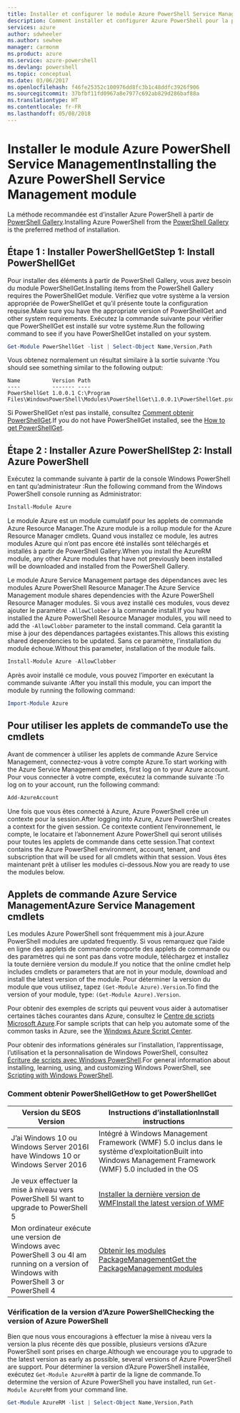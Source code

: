 ```yaml
---
title: Installer et configurer le module Azure PowerShell Service Management | Microsoft Docs
description: Comment installer et configurer Azure PowerShell pour la première utilisation.
services: azure
author: sdwheeler
ms.author: sewhee
manager: carmonm
ms.product: azure
ms.service: azure-powershell
ms.devlang: powershell
ms.topic: conceptual
ms.date: 03/06/2017
ms.openlocfilehash: f46fe25352c100976dd8fc3b1c48ddfc3926f906
ms.sourcegitcommit: 37bfbf11fd0967a8e7977c692ab829d286baf88a
ms.translationtype: HT
ms.contentlocale: fr-FR
ms.lasthandoff: 05/08/2018
---
```

# <a name="installing-the-azure-powershell-service-management-module"></a><span data-ttu-id="62d43-103">Installer le module Azure PowerShell Service Management</span><span class="sxs-lookup"><span data-stu-id="62d43-103">Installing the Azure PowerShell Service Management module</span></span>

<span data-ttu-id="62d43-104">La méthode recommandée est d’installer Azure PowerShell à partir de [PowerShell Gallery](https://www.powershellgallery.com/).</span><span class="sxs-lookup"><span data-stu-id="62d43-104">Installing Azure PowerShell from the [PowerShell Gallery](https://www.powershellgallery.com/) is the preferred method of installation.</span></span>

## <a name="step-1-install-powershellget"></a><span data-ttu-id="62d43-105">Étape 1 : Installer PowerShellGet</span><span class="sxs-lookup"><span data-stu-id="62d43-105">Step 1: Install PowerShellGet</span></span>

<span data-ttu-id="62d43-106">Pour installer des éléments à partir de PowerShell Gallery, vous avez besoin du module PowerShellGet.</span><span class="sxs-lookup"><span data-stu-id="62d43-106">Installing items from the PowerShell Gallery requires the PowerShellGet module.</span></span> <span data-ttu-id="62d43-107">Vérifiez que votre système a la version appropriée de PowerShellGet et qu’il présente toute la configuration requise.</span><span class="sxs-lookup"><span data-stu-id="62d43-107">Make sure you have the appropriate version of PowerShellGet and other system requirements.</span></span> <span data-ttu-id="62d43-108">Exécutez la commande suivante pour vérifier que PowerShellGet est installé sur votre système.</span><span class="sxs-lookup"><span data-stu-id="62d43-108">Run the following command to see if you have PowerShellGet installed on your system.</span></span>

```powershell
Get-Module PowerShellGet -list | Select-Object Name,Version,Path
```

<span data-ttu-id="62d43-109">Vous obtenez normalement un résultat similaire à la sortie suivante :</span><span class="sxs-lookup"><span data-stu-id="62d43-109">You should see something similar to the following output:</span></span>

```
Name          Version Path
----          ------- ----
PowerShellGet 1.0.0.1 C:\Program Files\WindowsPowerShell\Modules\PowerShellGet\1.0.0.1\PowerShellGet.psd1
```

<span data-ttu-id="62d43-110">Si PowerShellGet n’est pas installé, consultez [Comment obtenir PowerShellGet](#how-to-get-powershellget).</span><span class="sxs-lookup"><span data-stu-id="62d43-110">If you do not have PowerShellGet installed, see the [How to get PowerShellGet](#how-to-get-powershellget).</span></span>

## <a name="step-2-install-azure-powershell"></a><span data-ttu-id="62d43-111">Étape 2 : Installer Azure PowerShell</span><span class="sxs-lookup"><span data-stu-id="62d43-111">Step 2: Install Azure PowerShell</span></span>

<span data-ttu-id="62d43-112">Exécutez la commande suivante à partir de la console Windows PowerShell en tant qu’administrateur :</span><span class="sxs-lookup"><span data-stu-id="62d43-112">Run the following command from the Windows PowerShell console running as Administrator:</span></span>

```powershell
Install-Module Azure
```

<span data-ttu-id="62d43-113">Le module Azure est un module cumulatif pour les applets de commande Azure Resource Manager.</span><span class="sxs-lookup"><span data-stu-id="62d43-113">The Azure module is a rollup module for the Azure Resource Manager cmdlets.</span></span> <span data-ttu-id="62d43-114">Quand vous installez ce module, les autres modules Azure qui n’ont pas encore été installés sont téléchargés et installés à partir de PowerShell Gallery.</span><span class="sxs-lookup"><span data-stu-id="62d43-114">When you install the AzureRM module, any other Azure modules that have not previously been installed will be downloaded and installed from the PowerShell Gallery.</span></span>

<span data-ttu-id="62d43-115">Le module Azure Service Management partage des dépendances avec les modules Azure PowerShell Resource Manager.</span><span class="sxs-lookup"><span data-stu-id="62d43-115">The Azure Service Management module shares dependencies with the Azure PowerShell Resource Manager modules.</span></span> <span data-ttu-id="62d43-116">Si vous avez installé ces modules, vous devez ajouter le paramètre `-AllowClobber` à la commande install.</span><span class="sxs-lookup"><span data-stu-id="62d43-116">If you have installed the Azure PowerShell Resource Manager modules, you will need to add the `-AllowClobber` parameter to the install command.</span></span> <span data-ttu-id="62d43-117">Cela garantit la mise à jour des dépendances partagées existantes.</span><span class="sxs-lookup"><span data-stu-id="62d43-117">This allows this existing shared dependencies to be updated.</span></span> <span data-ttu-id="62d43-118">Sans ce paramètre, l’installation du module échoue.</span><span class="sxs-lookup"><span data-stu-id="62d43-118">Without this parameter, installation of the module fails.</span></span>

```powershell
Install-Module Azure -AllowClobber
```

<span data-ttu-id="62d43-119">Après avoir installé ce module, vous pouvez l’importer en exécutant la commande suivante :</span><span class="sxs-lookup"><span data-stu-id="62d43-119">After you install this module, you can import the module by running the following command:</span></span>

```powershell
Import-Module Azure
```

## <a name="to-use-the-cmdlets"></a><span data-ttu-id="62d43-120">Pour utiliser les applets de commande</span><span class="sxs-lookup"><span data-stu-id="62d43-120">To use the cmdlets</span></span>

<span data-ttu-id="62d43-121">Avant de commencer à utiliser les applets de commande Azure Service Management, connectez-vous à votre compte Azure.</span><span class="sxs-lookup"><span data-stu-id="62d43-121">To start working with the Azure Service Management cmdlets, first log on to your Azure account.</span></span> <span data-ttu-id="62d43-122">Pour vous connecter à votre compte, exécutez la commande suivante :</span><span class="sxs-lookup"><span data-stu-id="62d43-122">To log on to your account, run the following command:</span></span>

```powershell
Add-AzureAccount
```

<span data-ttu-id="62d43-123">Une fois que vous êtes connecté à Azure, Azure PowerShell crée un contexte pour la session.</span><span class="sxs-lookup"><span data-stu-id="62d43-123">After logging into Azure, Azure PowerShell creates a context for the given session.</span></span> <span data-ttu-id="62d43-124">Ce contexte contient l’environnement, le compte, le locataire et l’abonnement Azure PowerShell qui seront utilisés pour toutes les applets de commande dans cette session.</span><span class="sxs-lookup"><span data-stu-id="62d43-124">That context contains the Azure PowerShell environment, account, tenant, and subscription that will be used for all cmdlets within that session.</span></span> <span data-ttu-id="62d43-125">Vous êtes maintenant prêt à utiliser les modules ci-dessous.</span><span class="sxs-lookup"><span data-stu-id="62d43-125">Now you are ready to use the modules below.</span></span>

## <a name="azure-service-management-cmdlets"></a><span data-ttu-id="62d43-126">Applets de commande Azure Service Management</span><span class="sxs-lookup"><span data-stu-id="62d43-126">Azure Service Management cmdlets</span></span>

<span data-ttu-id="62d43-127">Les modules Azure PowerShell sont fréquemment mis à jour.</span><span class="sxs-lookup"><span data-stu-id="62d43-127">Azure PowerShell modules are updated frequently.</span></span> <span data-ttu-id="62d43-128">Si vous remarquez que l’aide en ligne des applets de commande comporte des applets de commande ou des paramètres qui ne sont pas dans votre module, téléchargez et installez la toute dernière version du module.</span><span class="sxs-lookup"><span data-stu-id="62d43-128">If you notice that the online cmdlet help includes cmdlets or parameters that are not in your module, download and install the latest version of the module.</span></span> <span data-ttu-id="62d43-129">Pour déterminer la version du module que vous utilisez, tapez `(Get-Module Azure).Version`.</span><span class="sxs-lookup"><span data-stu-id="62d43-129">To find the version of your module, type: `(Get-Module Azure).Version`.</span></span>

<span data-ttu-id="62d43-130">Pour obtenir des exemples de scripts qui peuvent vous aider à automatiser certaines tâches courantes dans Azure, consultez le [Centre de scripts Microsoft Azure](http://www.windowsazure.com/documentation/scripts/).</span><span class="sxs-lookup"><span data-stu-id="62d43-130">For sample scripts that can help you automate some of the common tasks in Azure, see the [Windows Azure Script Center](http://www.windowsazure.com/documentation/scripts/).</span></span>

<span data-ttu-id="62d43-131">Pour obtenir des informations générales sur l’installation, l’apprentissage, l’utilisation et la personnalisation de Windows PowerShell, consultez [Écriture de scripts avec Windows PowerShell](http://go.microsoft.com/fwlink/p/?linkid=320210).</span><span class="sxs-lookup"><span data-stu-id="62d43-131">For general information about installing, learning, using, and customizing Windows PowerShell, see [Scripting with Windows PowerShell](http://go.microsoft.com/fwlink/p/?linkid=320210).</span></span>

### <a name="how-to-get-powershellget"></a><span data-ttu-id="62d43-132">Comment obtenir PowerShellGet</span><span class="sxs-lookup"><span data-stu-id="62d43-132">How to get PowerShellGet</span></span>

|<span data-ttu-id="62d43-133">Version du SE</span><span class="sxs-lookup"><span data-stu-id="62d43-133">OS Version</span></span>|<span data-ttu-id="62d43-134">Instructions d’installation</span><span class="sxs-lookup"><span data-stu-id="62d43-134">Install instructions</span></span>|
|---|---|
|<span data-ttu-id="62d43-135">J’ai Windows 10 ou Windows Server 2016</span><span class="sxs-lookup"><span data-stu-id="62d43-135">I have Windows 10 or Windows Server 2016</span></span>|<span data-ttu-id="62d43-136">Intégré à Windows Management Framework (WMF) 5.0 inclus dans le système d’exploitation</span><span class="sxs-lookup"><span data-stu-id="62d43-136">Built into Windows Management Framework (WMF) 5.0 included in the OS</span></span>|
|<span data-ttu-id="62d43-137">Je veux effectuer la mise à niveau vers PowerShell 5</span><span class="sxs-lookup"><span data-stu-id="62d43-137">I want to upgrade to PowerShell 5</span></span>|[<span data-ttu-id="62d43-138">Installer la dernière version de WMF</span><span class="sxs-lookup"><span data-stu-id="62d43-138">Install the latest version of WMF</span></span>](https://www.microsoft.com/en-us/download/details.aspx?id=54616)|
|<span data-ttu-id="62d43-139">Mon ordinateur exécute une version de Windows avec PowerShell 3 ou 4</span><span class="sxs-lookup"><span data-stu-id="62d43-139">I am running on a version of Windows with PowerShell 3 or PowerShell 4</span></span>|[<span data-ttu-id="62d43-140">Obtenir les modules PackageManagement</span><span class="sxs-lookup"><span data-stu-id="62d43-140">Get the PackageManagement modules</span></span>](http://go.microsoft.com/fwlink/?LinkID=746217)|

<a id="helpmechoose"></a>
### <a name="checking-the-version-of-azure-powershell"></a><span data-ttu-id="62d43-141">Vérification de la version d’Azure PowerShell</span><span class="sxs-lookup"><span data-stu-id="62d43-141">Checking the version of Azure PowerShell</span></span>

<span data-ttu-id="62d43-142">Bien que nous vous encouragions à effectuer la mise à niveau vers la version la plus récente dès que possible, plusieurs versions d’Azure PowerShell sont prises en charge.</span><span class="sxs-lookup"><span data-stu-id="62d43-142">Although we encourage you to upgrade to the latest version as early as possible, several versions of Azure PowerShell are support.</span></span> <span data-ttu-id="62d43-143">Pour déterminer la version d’Azure PowerShell installée, exécutez `Get-Module AzureRM` à partir de la ligne de commande.</span><span class="sxs-lookup"><span data-stu-id="62d43-143">To determine the version of Azure PowerShell you have installed, run `Get-Module AzureRM` from your command line.</span></span>

```powershell
Get-Module AzureRM -list | Select-Object Name,Version,Path
```

